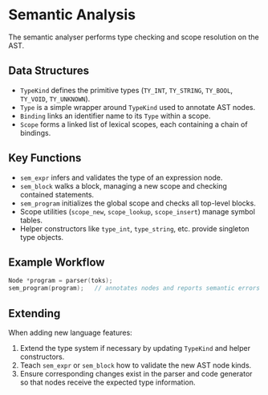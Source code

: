 # Semantic Analysis

The semantic analyser performs type checking and scope resolution on the AST.

## Data Structures
- `TypeKind` defines the primitive types (`TY_INT`, `TY_STRING`, `TY_BOOL`, `TY_VOID`, `TY_UNKNOWN`).
- `Type` is a simple wrapper around `TypeKind` used to annotate AST nodes.
- `Binding` links an identifier name to its `Type` within a scope.
- `Scope` forms a linked list of lexical scopes, each containing a chain of bindings.

## Key Functions
- `sem_expr` infers and validates the type of an expression node.
- `sem_block` walks a block, managing a new scope and checking contained statements.
- `sem_program` initializes the global scope and checks all top-level blocks.
- Scope utilities (`scope_new`, `scope_lookup`, `scope_insert`) manage symbol tables.
- Helper constructors like `type_int`, `type_string`, etc. provide singleton type objects.

## Example Workflow
```c
Node *program = parser(toks);
sem_program(program);   // annotates nodes and reports semantic errors
```

## Extending
When adding new language features:
1. Extend the type system if necessary by updating `TypeKind` and helper constructors.
2. Teach `sem_expr` or `sem_block` how to validate the new AST node kinds.
3. Ensure corresponding changes exist in the parser and code generator so that nodes receive the expected type information.
